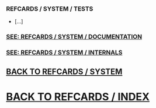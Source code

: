 ### REFCARDS / SYSTEM / TESTS
- [...]

### [SEE: REFCARDS / SYSTEM / DOCUMENTATION](https://github.com/Refcards/System/tree/master/Documentation)
### [SEE: REFCARDS / SYSTEM / INTERNALS](https://github.com/Refcards/System/tree/master/Internals)
## [BACK TO REFCARDS / SYSTEM](https://github.com/Refcards/System)
# [BACK TO REFCARDS / INDEX](https://github.com/Refcards/Index/blob/master/README.md)
